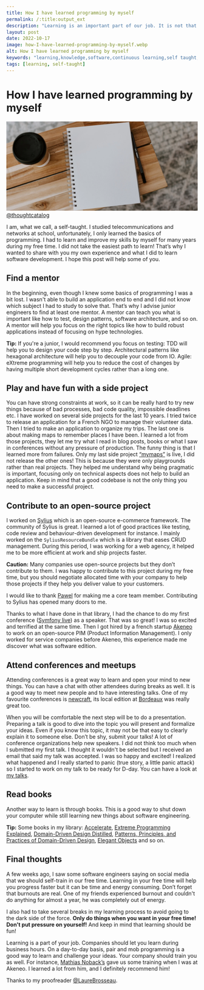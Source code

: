 ```yaml
---
title: How I have learned programming by myself
permalink: /:title:output_ext
description: "Learning is an important part of our job. It is not that easy when you don’t know where to start, especially if you're self-taught like me. I share what I did to learn software development for the last 15 years in this blog post."
layout: post
date: 2022-10-17
image: how-I-have-learned-programming-by-myself.webp
alt: How I have learned programming by myself
keywords: "learning,knowledge,software,continuous learning,self taught,mentor,open source,conference,books,burnout,training"
tags: [learning, self-taught]
---
```


# How I have learned programming by myself

![How I have learned programming by myself](assets/img/posts/how-I-have-learned-programming-by-myself.webp)[@thoughtcatalog](https://unsplash.com/@kellysikkema)

I am, what we call, a self-taught. I studied telecommunications and networks at school, unfortunately, I only learned the basics of programming. I had to learn and improve my skills by myself for many years during my free time. I did not take the easiest path to learn! That’s why I wanted to share with you my own experience and what I did to learn software development. I hope this post will help some of you.

## Find a mentor

In the beginning, even though I knew some basics of programming I was a bit lost. I wasn't able to build an application end to end and I did not know which subject I had to study to solve that.  That’s why I advise junior engineers to find at least one mentor. A mentor can teach you what is important like how to test, design patterns, software architecture, and so on. A mentor will help you focus on the right topics like how to build robust applications instead of focusing on hype technologies.

**Tip:** If you're a junior, I would recommend you focus on testing: TDD will help you to design your code step by step. Architectural patterns like hexagonal architecture will help you to decouple your code from IO. Agile: eXtreme programming will help you to reduce the cost of changes by having multiple short development cycles rather than a long one.

## Play and have fun with a side project

You can have strong constraints at work, so it can be really hard to try new things because of bad processes, bad code quality, impossible deadlines etc. I have worked on several side projects for the last 10 years. I tried twice to release an application for a French NGO to manage their volunteer data. Then I tried to make an application to organize my trips. The last one is about making maps to remember places I have been. I learned a lot from those projects, they let me try what I read in blog posts, books or what I saw in conferences without any pressure of production. The funny thing is that I learned more from failures. Only my last side project [“mymaps”](https://mymaps.world) is live, I did not release the other ones! This is because they were only playgrounds rather than real projects. They helped me understand why being pragmatic is important, focusing only on technical aspects does not help to build an application. Keep in mind that a good codebase is not the only thing you need to make a successful project.

## Contribute to an open-source project

I worked on [Sylius](https://sylius.com) which is an open-source e-commerce framework. The community of Sylius is great. I learned a lot of good practices like testing, code review and behaviour-driven development for instance. I mainly worked on the `SyliusResourceBundle` which is a library that eases CRUD management. During this period, I was working for a web agency, it helped me to be more efficient at work and ship projects faster.

**Caution:** Many companies use open-source projects but they don’t contribute to them. I was happy to contribute to this project during my free time, but you should negotiate allocated time with your company to help those projects if they help you deliver value to your customers.

I would like to thank [Pawel](https://pjedrzejewski.com) for making me a core team member. Contributing to Sylius has opened many doors to me.

Thanks to what I have done in that library, I had the chance to do my first conference ([Symfony live](https://live.symfony.com/2015-paris)) as a speaker. That was so great! I was so excited and terrified at the same time. Then I got hired by a french startup [Akeneo](https://www.akeneo.com/) to work on an open-source PIM (Product Information Management). I only worked for service companies before Akeneo, this experience made me discover what was software edition.

## Attend conferences and meetups

Attending conferences is a great way to learn and open your mind to new things. You can have a chat with other attendees during breaks as well. It is a good way to meet new people and to have interesting talks. One of my favourite conferences is [newcraft](http://www.ncrafts.io), its local edition at [Bordeaux](https://bordeaux.ncrafts.io/) was really great too.

When you will be comfortable the next step will be to do a presentation. Preparing a talk is good to dive into the topic you will present and formalize your ideas. Even if you know this topic, it may not be that easy to clearly explain it to someone else. Don’t be shy, submit your talks! A lot of conference organizations help new speakers. I did not think too much when I submitted my first talk. I thought it wouldn't be selected but I received an email that said my talk was accepted. I was so happy and excited! I realized what happened and I really started to panic (true story, a little panic attack) so I started to work on my talk to be ready for D-day. You can have a look at [my talks](http://arnolanglade.github.io/talks.html).

## Read books

Another way to learn is through books. This is a good way to shut down your computer while still learning new things about software engineering.

**Tip:** Some books in my library: [Accelerate](https://www.oreilly.com/library/view/accelerate/9781457191435/), [Extreme Programming Explained](https://www.oreilly.com/library/view/extreme-programming-explained/0201616416/), [Domain-Driven Design Distilled](https://www.oreilly.com/library/view/domain-driven-design-distilled/9780134434964/), [Patterns, Principles, and Practices of Domain-Driven Design](https://www.oreilly.com/library/view/patterns-principles-and/9781118714706/), [Elegant Objects](https://www.yegor256.com/elegant-objects.html) and so on.

## Final thoughts

A few weeks ago, I saw some software engineers saying on social media that we should self-train in our free time. Learning in your free time will help you progress faster but it can be time and energy consuming. Don’t forget that burnouts are real. One of my friends experienced burnout and couldn't do anything for almost a year, he was completely out of energy.

I also had to take several breaks in my learning process to avoid going to the dark side of the force. **Only do things when you want in your free time! Don't put pressure on yourself!** And keep in mind that learning should be fun!

Learning is a part of your job. Companies should let you learn during business hours. On a day-to-day basis, pair and mob programming is a good way to learn and challenge your ideas. Your company should train you as well. For instance, [Mathias Noback’s](https://twitter.com/matthiasnoback) gave us some training when I was at Akeneo. I learned a lot from him, and I definitely recommend him!

Thanks to my proofreader [@LaureBrosseau](https://twitter.com/LaureBrosseau).
